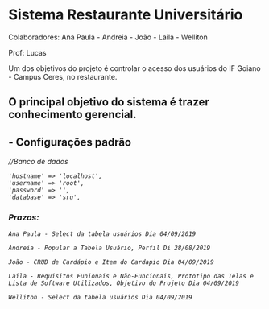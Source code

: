 # Sistema Restaurante Universitário

Colaboradores:
Ana Paula - Andreia - João - Laila - Welliton

Prof: Lucas

Um dos objetivos do projeto é controlar o acesso dos usuários do IF Goiano - Campus Ceres, no restaurante.

## O principal objetivo do sistema é trazer conhecimento gerencial.

## - Configurações padrão

<i>//Banco de dados<i>
```
'hostname' => 'localhost',
'username' => 'root',
'password' => '',
'database' => 'sru',
```

### Prazos: 
```
Ana Paula - Select da tabela usuários Dia 04/09/2019

Andreia - Popular a Tabela Usuário, Perfil Di 28/08/2019

João - CRUD de Cardápio e Item do Cardapio Dia 04/09/2019

Laila - Requisitos Funionais e Não-Funcionais, Prototipo das Telas e Lista de Software Utilizados, Objetivo do Projeto Dia 04/09/2019

Welliton - Select da tabela usuários Dia 04/09/2019 
```

